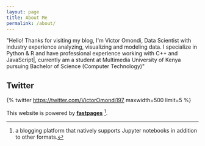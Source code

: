 ```yaml
---
layout: page
title: About Me
permalink: /about/
---
```


"Hello! Thanks for visiting my blog, I'm Victor Omondi, Data Scientist with industry experience analyzing, visualizing and modeling data. I specialize in Python & R and have professional experience working with C++ and JavaScript|, currently am a student at Multimedia University of Kenya pursuing Bachelor of Science (Computer Technology)"

## Twitter

{% twitter https://twitter.com/VictorOmondi197 maxwidth=500 limit=5 %}

This website is powered by **[fastpages](https://github.com/fastai/fastpages)** [^1].



[^1]:a blogging platform that natively supports Jupyter notebooks in addition to other formats.
